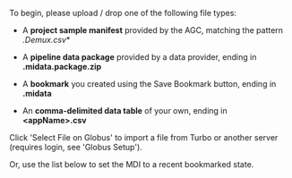 To begin, please upload / drop one of the following file types:

* A **project sample manifest** provided by the AGC,
matching the pattern **.Demux*.csv**

* A **pipeline data package** provided by a data provider,
ending in **.midata.package.zip**

* A **bookmark** you created using the Save Bookmark button,
ending in **.midata**

* An **comma-delimited data table** of your own,
ending in **\<appName\>.csv**

Click 'Select File on Globus' to 
import a file from Turbo or another server
(requires login, see 'Globus Setup').

Or, use the list below to set the MDI to a recent
bookmarked state.
